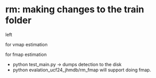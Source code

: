 # rm: making changes to the train folder

left 


for vmap estimation 


for fmap estimation 
- python test_main.py -> dumps detection to the disk  
- python evalation_ucf24_jhmdb/rm_fmap will support doing fmap. 